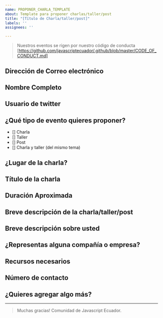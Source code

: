```yaml
---
name: PROPONER_CHARLA_TEMPLATE
about: Template para proponer charlas/taller/post
title: "[Título de Charla/taller/post]"
labels: ''
assignees: ''

---
```


> Nuestros eventos se rigen por nuestro código de conducta [https://github.com/javascriptecuador/.github/blob/master/CODE_OF_CONDUCT.md]

## Dirección de Correo electrónico


## Nombre Completo


## Usuario de twitter
<!-- O tienes alguna red social donde podamos contactarte / Github / Facebook / etc. -->

## ¿Qué tipo de evento quieres proponer?

- [] Charla
- [] Taller
- [] Post
- [] Charla y taller (del mismo tema)

## ¿Lugar de la charla?
<!-- Describir el lugar, ciudad de la charla, o si es de manera online-->


## Título de la charla
<!-- Este téma debe resumir la idea central de tu presentación.
Algo como:
'Introducción a las bases de Javascript'
'Usando Git y GitHub a diario'
'Closures v/s Clases, la batalla final'
'Map, filter y reduce pra principiantes'
'let, var o cons, uso correcto'
'Introducción al desarrollo con ReactJS'
 -->

## Duración Aproximada
<!-- Esto es por temas de organización en el caso de meetups o descriptivo en el caso de un post-->

## Breve descripción de la charla/taller/post


## Breve descripción sobre usted 
<!-- (trayectoria, ocupación, etc) -->


## ¿Representas alguna compañía o empresa?


## Recursos necesarios
<!-- Aquí puedes especificar cosas como: 
- Si necesitas un conector especial para tu notebook
- un monitor por que la pantalla de tu notebook no funciona
- un teclado o mouse
- etc.
-->

## Número de contacto
<!-- Este campo es opcional y es para contactarlos por si no obtenemos respuesta desde el mail, puedes compartirlo a javascriptecuador@gmail.com -->

## ¿Quieres agregar algo más?




----------------
> Muchas gracias!
> Comunidad de Javascript Ecuador.
